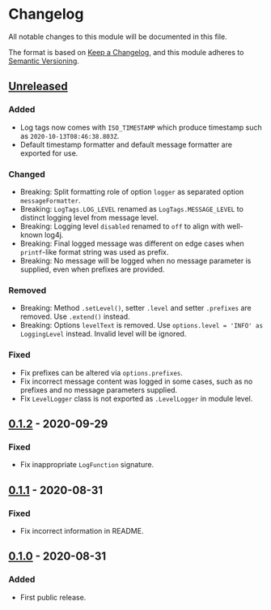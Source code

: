 # Changelog
All notable changes to this module will be documented in this file.

The format is based on [Keep a Changelog](https://keepachangelog.com/en/1.0.0/),
and this module adheres to [Semantic Versioning](https://semver.org/spec/v2.0.0.html).

## [Unreleased]
### Added
- Log tags now comes with `ISO_TIMESTAMP` which produce timestamp such as `2020-10-13T08:46:38.803Z`.
- Default timestamp formatter and default message formatter are exported for use.

### Changed
- Breaking: Split formatting role of option `logger` as separated option `messageFormatter`.
- Breaking: `LogTags.LOG_LEVEL` renamed as `LogTags.MESSAGE_LEVEL` to distinct logging level from message level.
- Breaking: Logging level `disabled` renamed to `off` to align with well-known log4j.
- Breaking: Final logged message was different on edge cases when `printf`-like format string was used as prefix.
- Breaking: No message will be logged when no message parameter is supplied, even when prefixes are provided.

### Removed
- Breaking: Method `.setLevel()`, setter `.level` and setter `.prefixes` are removed. Use `.extend()` instead.
- Breaking: Options `levelText` is removed. Use `options.level = 'INFO' as LoggingLevel` instead.
	Invalid level will be ignored.

### Fixed
- Fix prefixes can be altered via `options.prefixes`.
- Fix incorrect message content was logged in some cases, such as no prefixes and no message parameters supplied.
- Fix `LevelLogger` class is not exported as `.LevelLogger` in module level.

## [0.1.2] - 2020-09-29
### Fixed
- Fix inappropriate `LogFunction` signature.

## [0.1.1] - 2020-08-31
### Fixed
- Fix incorrect information in README.

## [0.1.0] - 2020-08-31
### Added
- First public release.



[Unreleased]: https://github.com/VeryCrazyDog/level-logger/compare/0.1.2...HEAD
[0.1.2]: https://github.com/VeryCrazyDog/level-logger/compare/0.1.1...0.1.2
[0.1.1]: https://github.com/VeryCrazyDog/level-logger/compare/0.1.0...0.1.1
[0.1.0]: https://github.com/VeryCrazyDog/level-logger/releases/tag/0.1.0
